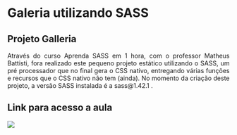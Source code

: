 # Galeria utilizando SASS 
## Projeto Galleria
<p align="justify">Através do curso Aprenda SASS em 1 hora, com o professor Matheus Battisti, fora realizado este pequeno projeto estático utilizando o SASS, um pré processador que no final gera o CSS nativo, entregando várias funções e recursos que o CSS nativo não tem (ainda). No momento da criação deste projeto, a versão SASS instalada é a sass@1.42.1 .</p>

## Link para acesso a aula 

<a href="https://youtu.be/Wo5t3uUV8n4" target="_blank"><img src="https://img.shields.io/badge/YouTube-FF0000?style=for-the-badge&logo=youtube&logoColor=white" target="_blank"></a>